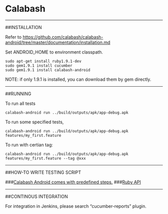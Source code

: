 
Calabash
==========
--------------------------------------------------------------------------
##INSTALLATION

Refer to https://github.com/calabash/calabash-android/tree/master/documentation/installation.md

Set ANDROID_HOME to environment classpath.  

	sudo apt-get install ruby1.9.1-dev	 
	sudo gem1.9.1 install cucumber
	sudo gem1.9.1 install calabash-android

NOTE: if only 1.9.1 is installed, you can download them by gem directly.

--------------------------------------------------------------------------
##RUNNING

To run all tests  

	calabash-android run ../build/outputs/apk/app-debug.apk

To run some specified tests,  

	calabash-android run ../build/outputs/apk/app-debug.apk features/my_first.feature  
   
To run with certian tag:  

	calabash-android run ../build/outputs/apk/app-debug.apk features/my_first.feature --tag @xxx  

--------------------------------------------------------------------------
##HOW-TO WRITE TESTING SCRIPT

###[Calabash Android comes with predefined steps.](https://github.com/calabash/calabash-android/tree/master/ruby-gem/lib/calabash-android/canned_steps.md)
###[Ruby API](https://github.com/calabash/calabash-android/blob/master/documentation/ruby_api.md)



--------------------------------------------------------------------------
##CONTINOUS INTEGRATION

For integration in Jenkins, please search “cucumber-reports” plugin.

